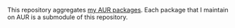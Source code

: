 This repository aggregates [my AUR packages][1]. Each package that I
maintain on AUR is a submodule of this repository.

[1]: https://aur.archlinux.org/packages/?O=0&SeB=m&K=zerathidune&outdated=&SB=n&SO=a&PP=50&do_Search=Go
